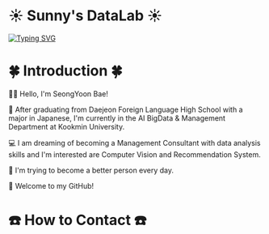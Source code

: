 # ☀️ Sunny's DataLab ☀️
<a href="https://git.io/typing-svg"><img src="https://readme-typing-svg.demolab.com?font=Playfair+Display&weight=900&size=60&duration=2000&pause=2000&color=0775FF&background=FFF40000&center=true&vCenter=true&multiline=true&random=false&width=900&height=200&lines=Welcome+to+Sunny's+Github!;%E7%A7%81%E3%81%AE%E3%82%AE%E3%83%83%E3%83%88%E3%83%8F%E3%83%96%E3%81%B8%E3%82%88%E3%81%86%E3%81%93%E3%81%9D!" alt="Typing SVG" /></a>

# 🍀 Introduction 🍀

👋🏻 Hello, I'm SeongYoon Bae! 

🏫 After graduating from Daejeon Foreign Language High School with a major in Japanese, 
I'm currently in the AI BigData & Management Department at Kookmin University. 

💻 I am dreaming of becoming a Management Consultant with data analysis skills 
and I'm interested are Computer Vision and Recommendation System. 

💬 I'm trying to become a better person every day. 

💜 Welcome to my GitHub!



# ☎️ How to Contact ☎️
